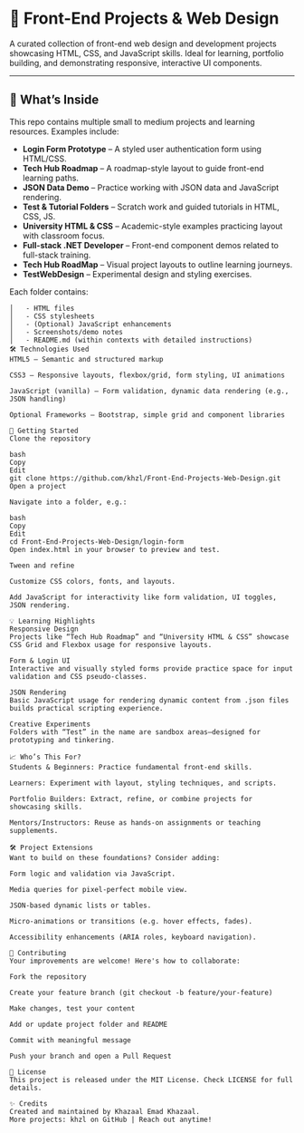 # 🎨 Front-End Projects & Web Design

A curated collection of front-end web design and development projects showcasing HTML, CSS, and JavaScript skills. Ideal for learning, portfolio building, and demonstrating responsive, interactive UI components.

---

## 🧩 What’s Inside

This repo contains multiple small to medium projects and learning resources. Examples include:

- **Login Form Prototype** – A styled user authentication form using HTML/CSS.
- **Tech Hub Roadmap** – A roadmap-style layout to guide front-end learning paths.
- **JSON Data Demo** – Practice working with JSON data and JavaScript rendering.
- **Test & Tutorial Folders** – Scratch work and guided tutorials in HTML, CSS, JS.
- **University HTML & CSS** – Academic-style examples practicing layout with classroom focus.
- **Full-stack .NET Developer** – Front-end component demos related to full-stack training.
- **Tech Hub RoadMap** – Visual project layouts to outline learning journeys.
- **TestWebDesign** – Experimental design and styling exercises.

Each folder contains:
```text
│   - HTML files
│   - CSS stylesheets
│   - (Optional) JavaScript enhancements
│   - Screenshots/demo notes
│   - README.md (within contexts with detailed instructions)
🛠️ Technologies Used
HTML5 – Semantic and structured markup

CSS3 – Responsive layouts, flexbox/grid, form styling, UI animations

JavaScript (vanilla) – Form validation, dynamic data rendering (e.g., JSON handling)

Optional Frameworks – Bootstrap, simple grid and component libraries

🚀 Getting Started
Clone the repository

bash
Copy
Edit
git clone https://github.com/khzl/Front-End-Projects-Web-Design.git
Open a project

Navigate into a folder, e.g.:

bash
Copy
Edit
cd Front-End-Projects-Web-Design/login-form
Open index.html in your browser to preview and test.

Tween and refine

Customize CSS colors, fonts, and layouts.

Add JavaScript for interactivity like form validation, UI toggles, JSON rendering.

💡 Learning Highlights
Responsive Design
Projects like “Tech Hub Roadmap” and “University HTML & CSS” showcase CSS Grid and Flexbox usage for responsive layouts.

Form & Login UI
Interactive and visually styled forms provide practice space for input validation and CSS pseudo-classes.

JSON Rendering
Basic JavaScript usage for rendering dynamic content from .json files builds practical scripting experience.

Creative Experiments
Folders with “Test” in the name are sandbox areas—designed for prototyping and tinkering.

📈 Who’s This For?
Students & Beginners: Practice fundamental front-end skills.

Learners: Experiment with layout, styling techniques, and scripts.

Portfolio Builders: Extract, refine, or combine projects for showcasing skills.

Mentors/Instructors: Reuse as hands-on assignments or teaching supplements.

🛠️ Project Extensions
Want to build on these foundations? Consider adding:

Form logic and validation via JavaScript.

Media queries for pixel-perfect mobile view.

JSON‑based dynamic lists or tables.

Micro‑animations or transitions (e.g. hover effects, fades).

Accessibility enhancements (ARIA roles, keyboard navigation).

🤝 Contributing
Your improvements are welcome! Here's how to collaborate:

Fork the repository

Create your feature branch (git checkout -b feature/your-feature)

Make changes, test your content

Add or update project folder and README

Commit with meaningful message

Push your branch and open a Pull Request

📄 License
This project is released under the MIT License. Check LICENSE for full details.

✨ Credits
Created and maintained by Khazaal Emad Khazaal.
More projects: khzl on GitHub | Reach out anytime!
